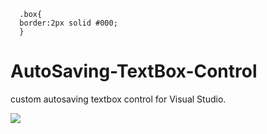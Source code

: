 

      .box{
      border:2px solid #000;
      }


# AutoSaving-TextBox-Control
custom autosaving textbox control for Visual Studio.
<div class="box">
<img src="https://github.com/shitassm/AutoSaving-TextBox-Control/blob/master/astbdem.gif?raw=true">
</div>
